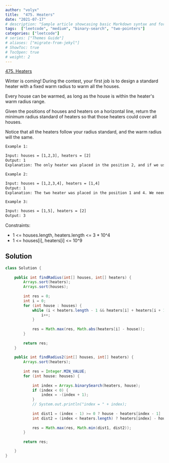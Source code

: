 ```yaml
---
author: "volyx"
title:  "475. Heaters"
date: "2021-07-17"
# description: "Sample article showcasing basic Markdown syntax and formatting for HTML elements."
tags:  ["leetcode", "medium", "binary-search", "two-pointers"]
categories: ["leetcode"]
# series: ["Themes Guide"]
# aliases: ["migrate-from-jekyl"]
# ShowToc: true
# TocOpen: true
# weight: 2
---
```


[475. Heaters](https://leetcode.com/problems/heaters/)

Winter is coming! During the contest, your first job is to design a standard heater with a fixed warm radius to warm all the houses.

Every house can be warmed, as long as the house is within the heater's warm radius range.

Given the positions of houses and heaters on a horizontal line, return the minimum radius standard of heaters so that those heaters could cover all houses.

Notice that all the heaters follow your radius standard, and the warm radius will the same.

```txt
Example 1:

Input: houses = [1,2,3], heaters = [2]
Output: 1
Explanation: The only heater was placed in the position 2, and if we use the radius 1 standard, then all the houses can be warmed.

Example 2:

Input: houses = [1,2,3,4], heaters = [1,4]
Output: 1
Explanation: The two heater was placed in the position 1 and 4. We need to use radius 1 standard, then all the houses can be warmed.

Example 3:

Input: houses = [1,5], heaters = [2]
Output: 3
```

Constraints:

- 1 <= houses.length, heaters.length <= 3 * 10^4
- 1 <= houses[i], heaters[i] <= 10^9

## Solution

```java
class Solution {
    
    public int findRadius(int[] houses, int[] heaters) {
        Arrays.sort(heaters);
        Arrays.sort(houses);
        
        int res = 0;
        int i = 0;
        for (int house : houses) {
            while (i < heaters.length - 1 && heaters[i] + heaters[i + 1] <= 2*house) {
                i++;
            }
            
            res = Math.max(res, Math.abs(heaters[i] - house));
        }
        
        return res;
    }
    
    public int findRadius2(int[] houses, int[] heaters) {
        Arrays.sort(heaters);
        
        int res = Integer.MIN_VALUE;
        for (int house: houses) {
            
            int index = Arrays.binarySearch(heaters, house);
            if (index < 0) {
                index = -(index + 1);
            }
            // System.out.println("index = " + index);
            
            int dist1 = (index - 1) >= 0 ? house - heaters[index - 1] : Integer.MAX_VALUE;
            int dist2 = (index < heaters.length) ? heaters[index] - house: Integer.MAX_VALUE;
            
            res = Math.max(res, Math.min(dist1, dist2));
        }
        
        return res;

    }
}
```
